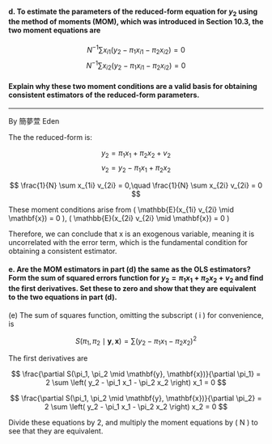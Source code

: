 #### d. To estimate the parameters of the reduced-form equation for $y_2$ using the method of moments (MOM), which was introduced in Section 10.3, the two moment equations are
$$
N^{−1}\sum{x_{i1}(y_2 − \pi_1 x_{i1} − \pi_2 x_{i2})} = 0
$$
$$
N^{−1}\sum{x_{i2}(y_2 − \pi_1 x_{i1} − \pi_2 x_{i2})} = 0
$$


#### Explain why these two moment conditions are a valid basis for obtaining consistent estimators of the reduced-form parameters.
---

By 簡夢萱 Eden 

The the reduced-form is: 

$$
y_2 = \pi_1 x_1 + \pi_2 x_2 + v_2
$$
$$
v_2 = y_2- \pi_1 x_1 + \pi_2 x_2 
$$

$$
\frac{1}{N} \sum x_{1i} v_{2i} = 0,\quad \frac{1}{N} \sum x_{2i} v_{2i} = 0
$$



These moment conditions arise from 
\( \mathbb{E}(x_{1i} v_{2i} \mid \mathbf{x}) = 0 \), 
\( \mathbb{E}(x_{2i} v_{2i} \mid \mathbf{x}) = 0 \)

Therefore, we can conclude that x is an exogenous variable, meaning it is uncorrelated with the error term, which is the fundamental condition for obtaining a consistent estimator.

#### e. Are the MOM estimators in part (d) the same as the OLS estimators? Form the sum of squared errors function for $y_2 = \pi_1 x_1 + \pi_2 x_2 + v_2$ and find the first derivatives. Set these to zero and show that they are equivalent to the two equations in part (d).

(e) The sum of squares function, omitting the subscript \( i \) for convenience, is

$$
S(\pi_1, \pi_2 \mid \mathbf{y}, \mathbf{x}) = \sum \left( y_2 - \pi_1 x_1 - \pi_2 x_2 \right)^2
$$

The first derivatives are

$$
\frac{\partial S(\pi_1, \pi_2 \mid \mathbf{y}, \mathbf{x})}{\partial \pi_1} = 2 \sum \left( y_2 - \pi_1 x_1 - \pi_2 x_2 \right) x_1 = 0
$$

$$
\frac{\partial S(\pi_1, \pi_2 \mid \mathbf{y}, \mathbf{x})}{\partial \pi_2} = 2 \sum \left( y_2 - \pi_1 x_1 - \pi_2 x_2 \right) x_2 = 0
$$

Divide these equations by 2, and multiply the moment equations by \( N \) to see that they are equivalent.
